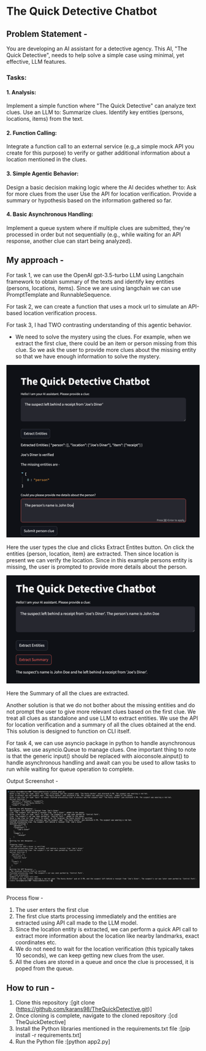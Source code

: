 # The Quick Detective Chatbot

## Problem Statement - 

You are developing an AI assistant for a detective agency. This AI, "The Quick Detective", needs to help solve a simple case using minimal, yet effective, LLM features.

### Tasks:
#### 1. Analysis:
   Implement a simple function where "The Quick Detective" can analyze text clues. 
   Use an LLM to:
     Summarize clues.
     Identify key entities (persons, locations, items) from the text.
#### 2. Function Calling:
   Integrate a function call to an external service (e.g.,a simple mock API you create for this purpose) to verify or gather additional information about a location mentioned in the clues.
#### 3. Simple Agentic Behavior:
   Design a basic decision making logic where the AI decides whether to:
     Ask for more clues from the user
     Use the API for location verification.
     Provide a summary or hypothesis based on the information gathered so far.
#### 4. Basic Asynchronous Handling:
   Implement a queue system where if multiple clues are submitted, they're processed in order but not sequentially (e.g., while waiting for an API response, another clue can start being analyzed).   

## My approach - 

For task 1, we can use the OpenAI gpt-3.5-turbo LLM using Langchain framework to obtain summary of the texts and identify key entities (persons, locations, items). Since we are using langchain we can use PromptTemplate and RunnableSequence. 

For task 2, we can create a function that uses a mock url to simulate an API-based location verification process. 

For task 3, I had TWO contrasting understanding of this agentic behavior.

  - We need to solve the mystery using the clues. For example, when we extract the first clue, there could be an item or person missing from this clue. So we ask the user to provide more clues about the missing entity so that we have enough information to solve the mystery. 

   ![alt text](image.png)

   Here the user types the clue and clicks Extract Entites button. On click the entities {person, location, item} are extracted. Then since location is present we can verify the location. Since in this example persons entity is missing, the user is prompted to provide more details about the person. 

   ![alt text](image-1.png)

   Here the Summary of all the clues are extracted. 

  Another solution is that we do not bother about the missing entities and do not prompt the user to give more relevant clues based on the first clue. We treat all clues as standalone and use LLM to extract entities. We use the API for location verification and a summary of all the clues obtained at the end. This solution is designed to function on CLI itself. 

For task 4, we can use asyncio package in python to handle asynchronous tasks. we use asyncio.Queue to manage clues. One important thing to note is that the generic input() should be replaced with aioconsole.ainput() to handle asynchronous handling and await can you be used to allow tasks to run while waiting for queue operation to complete. 

Output Screenshot - 

![alt text](image-2.png)

Process flow - 

1. The user enters the first clue
2. The first clue starts processing immediately and the entities are extracted using API call made to the LLM model. 
3. Since the location entity is extracted, we can perform a quick API call to extract more information about the location like nearby landmarks, exact coordinates etc. 
4. We do not need to wait for the location verification (this typically takes 10 seconds), we can keep getting new clues from the user. 
5. All the clues are stored in a queue and once the clue is processed, it is poped from the queue. 

## How to run - 

1. Clone this repository :[git clone (https://github.com/karans98/TheQuickDetective.git)]
2. Once cloning is complete, navigate to the cloned repository :[cd TheQuickDetective]
3. Install the Python libraries mentioned in the requirements.txt file :[pip install -r requirements.txt]
4. Run the Python file :[python app2.py]







  
